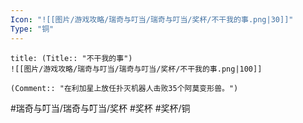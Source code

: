 ```yaml
---
Icon: "![[图片/游戏攻略/瑞奇与叮当/瑞奇与叮当/奖杯/不干我的事.png|30]]"
Type: "铜"
---
```

```ad-common-bronze-trophy
title: (Title:: "不干我的事")
![[图片/游戏攻略/瑞奇与叮当/瑞奇与叮当/奖杯/不干我的事.png|100]]

(Comment:: "在利加星上放任扑灭机器人击败35个阿莫变形兽。")
```

#瑞奇与叮当/瑞奇与叮当/奖杯 #奖杯 #奖杯/铜
